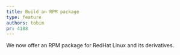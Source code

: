 ```yaml
---
title: Build an RPM package
type: feature
authors: tobim
pr: 4188
---
```


We now offer an RPM package for RedHat Linux and its derivatives.
